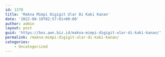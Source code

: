 ```yaml
---
id: 1378
title: 'Makna Mimpi Digigit Ular Di Kaki Kanan'
date: '2022-08-19T02:57:01+00:00'
author: admin
layout: post
guid: 'https://bos.awn.biz.id/makna-mimpi-digigit-ular-di-kaki-kanan/'
permalink: /makna-mimpi-digigit-ular-di-kaki-kanan/
categories:
    - Uncategorized
---
```


